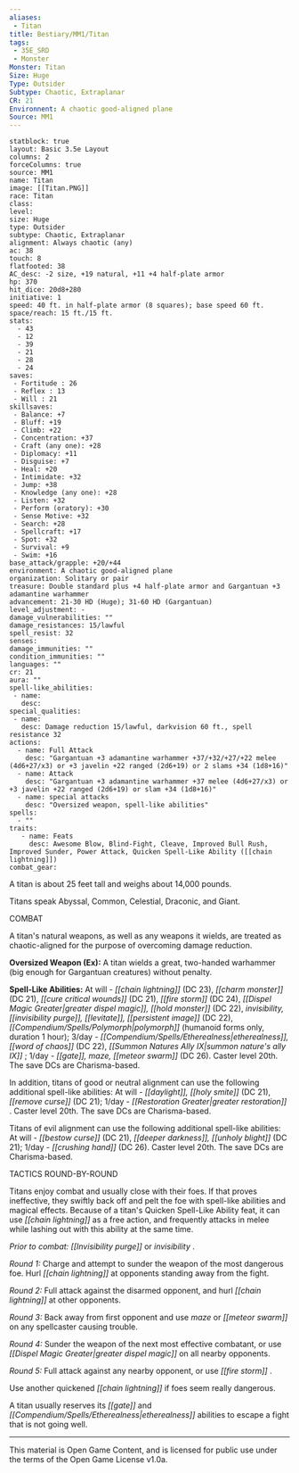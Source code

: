 ```yaml
---
aliases:
 - Titan
title: Bestiary/MM1/Titan
tags: 
 - 35E_SRD
 - Monster
Monster: Titan
Size: Huge
Type: Outsider
Subtype: Chaotic, Extraplanar
CR: 21
Environnent: A chaotic good-aligned plane
Source: MM1
---
```


```statblock
statblock: true
layout: Basic 3.5e Layout
columns: 2
forceColumns: true
source: MM1 
name: Titan
image: [[Titan.PNG]]
race: Titan
class: 
level: 
size: Huge
type: Outsider
subtype: Chaotic, Extraplanar
alignment: Always chaotic (any)
ac: 38
touch: 8
flatfooted: 38
AC_desc: -2 size, +19 natural, +11 +4 half-plate armor
hp: 370
hit_dice: 20d8+280
initiative: 1
speed: 40 ft. in half-plate armor (8 squares); base speed 60 ft.
space/reach: 15 ft./15 ft.
stats:
  - 43
  - 12
  - 39
  - 21
  - 28
  - 24
saves:
 - Fortitude : 26
 - Reflex : 13
 - Will : 21
skillsaves:
 - Balance: +7
 - Bluff: +19
 - Climb: +22
 - Concentration: +37
 - Craft (any one): +28
 - Diplomacy: +11
 - Disguise: +7
 - Heal: +20
 - Intimidate: +32
 - Jump: +38
 - Knowledge (any one): +28
 - Listen: +32
 - Perform (oratory): +30
 - Sense Motive: +32
 - Search: +28
 - Spellcraft: +17
 - Spot: +32
 - Survival: +9
 - Swim: +16
base_attack/grapple: +20/+44
environment: A chaotic good-aligned plane
organization: Solitary or pair
treasure: Double standard plus +4 half-plate armor and Gargantuan +3 adamantine warhammer
advancement: 21-30 HD (Huge); 31-60 HD (Gargantuan)
level_adjustment: -
damage_vulnerabilities: ""
damage_resistances: 15/lawful
spell_resist: 32
senses: 
damage_immunities: ""
condition_immunities: ""
languages: ""
cr: 21
aura: ""
spell-like_abilities:
 - name: 
   desc: 
special_qualities:
 - name:
   desc: Damage reduction 15/lawful, darkvision 60 ft., spell resistance 32
actions:
  - name: Full Attack
    desc: "Gargantuan +3 adamantine warhammer +37/+32/+27/+22 melee (4d6+27/x3) or +3 javelin +22 ranged (2d6+19) or 2 slams +34 (1d8+16)"
  - name: Attack
    desc: "Gargantuan +3 adamantine warhammer +37 melee (4d6+27/x3) or +3 javelin +22 ranged (2d6+19) or slam +34 (1d8+16)"
  - name: special attacks
    desc: "Oversized weapon, spell-like abilities"
spells:
  - ""
traits:
   - name: Feats
     desc: Awesome Blow, Blind-Fight, Cleave, Improved Bull Rush, Improved Sunder, Power Attack, Quicken Spell-Like Ability ([[chain lightning]])
combat_gear:  
```


A titan is about 25 feet tall and weighs about 14,000 pounds.

Titans speak Abyssal, Common, Celestial, Draconic, and Giant.

COMBAT

A titan's natural weapons, as well as any weapons it wields, are treated as chaotic-aligned for the purpose of overcoming damage reduction.


**Oversized Weapon (Ex):** A titan wields a great, two-handed warhammer (big enough for Gargantuan creatures) without penalty.


**Spell-Like Abilities:** At will - *[[chain lightning]]* (DC 23), *[[charm monster]]* (DC 21), *[[cure critical wounds]]* (DC 21), *[[fire storm]]* (DC 24), *[[Dispel Magic Greater|greater dispel magic]], [[hold monster]]* (DC 22), *invisibility, [[invisibility purge]], [[levitate]], [[persistent image]]* (DC 22), *[[Compendium/Spells/Polymorph|polymorph]]* (humanoid forms only, duration 1 hour); 3/day - *[[Compendium/Spells/Etherealness|etherealness]], [[word of chaos]]* (DC 22), *[[Summon Natures Ally IX|summon nature's ally IX]]* ; 1/day - *[[gate]], maze, [[meteor swarm]]* (DC 26). Caster level 20th. The save DCs are Charisma-based.

In addition, titans of good or neutral alignment can use the following additional spell-like abilities: At will - *[[daylight]], [[holy smite]]* (DC 21), *[[remove curse]]* (DC 21); 1/day - *[[Restoration Greater|greater restoration]]* . Caster level 20th. The save DCs are Charisma-based.

Titans of evil alignment can use the following additional spell-like abilities: At will - *[[bestow curse]]* (DC 21), *[[deeper darkness]], [[unholy blight]]* (DC 21); 1/day - *[[crushing hand]]* (DC 26). Caster level 20th. The save DCs are Charisma-based.

TACTICS ROUND-BY-ROUND

Titans enjoy combat and usually close with their foes. If that proves ineffective, they swiftly back off and pelt the foe with spell-like abilities and magical effects. Because of a titan's Quicken Spell-Like Ability feat, it can use *[[chain lightning]]* as a free action, and frequently attacks in melee while lashing out with this ability at the same time.


*Prior to combat: [[Invisibility purge]]* or *invisibility* .


*Round 1:* Charge and attempt to sunder the weapon of the most dangerous foe. Hurl *[[chain lightning]]* at opponents standing away from the fight.


*Round 2:* Full attack against the disarmed opponent, and hurl *[[chain lightning]]* at other opponents.


*Round 3:* Back away from first opponent and use *maze* or *[[meteor swarm]]* on any spellcaster causing trouble.


*Round 4:* Sunder the weapon of the next most effective combatant, or use *[[Dispel Magic Greater|greater dispel magic]]* on all nearby opponents.


*Round 5:* Full attack against any nearby opponent, or use *[[fire storm]]* .

Use another quickened *[[chain lightning]]* if foes seem really dangerous.

A titan usually reserves its *[[gate]]* and *[[Compendium/Spells/Etherealness|etherealness]]* abilities to escape a fight that is not going well.

---

This material is Open Game Content, and is licensed for public use under the terms of the Open Game License v1.0a.
